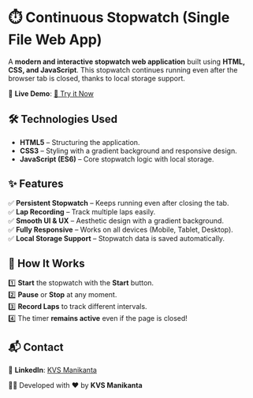 # ⏱️ Continuous Stopwatch (Single File Web App)

A **modern and interactive stopwatch web application** built using **HTML, CSS, and JavaScript**. This stopwatch continues running even after the browser tab is closed, thanks to local storage support.

🔗 **Live Demo**: [🚀 Try it Now](https://prodigy-wd-02-henna.vercel.app/)

## 🛠️ Technologies Used

- **HTML5** – Structuring the application.
- **CSS3** – Styling with a gradient background and responsive design.
- **JavaScript (ES6)** – Core stopwatch logic with local storage.

## ✨ Features

✅ **Persistent Stopwatch** – Keeps running even after closing the tab.  
✅ **Lap Recording** – Track multiple laps easily.  
✅ **Smooth UI & UX** – Aesthetic design with a gradient background.  
✅ **Fully Responsive** – Works on all devices (Mobile, Tablet, Desktop).  
✅ **Local Storage Support** – Stopwatch data is saved automatically.

## 📌 How It Works

1️⃣ **Start** the stopwatch with the **Start** button.  
2️⃣ **Pause** or **Stop** at any moment.  
3️⃣ **Record Laps** to track different intervals.  
4️⃣ The timer **remains active** even if the page is closed!

## 📬 Contact

💼 **LinkedIn**: [KVS Manikanta](https://www.linkedin.com/in/kvsmanikanta)   

👨‍💻 Developed with ❤️ by **KVS Manikanta**
